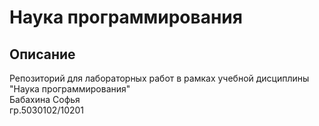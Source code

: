 # Наука программирования

## Описание
Репозиторий для лабораторных работ в рамках учебной дисциплины "Наука программирования"
<br>Бабахина Софья 
<br>гр.5030102/10201
